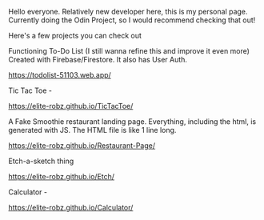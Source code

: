 Hello everyone. Relatively new developer here, this is my personal page. Currently doing the Odin Project, so I would recommend checking that out!


Here's a few projects you can check out

Functioning To-Do List (I still wanna refine this and improve it even more)
Created with Firebase/Firestore. It also has User Auth.

https://todolist-51103.web.app/

Tic Tac Toe -

https://elite-robz.github.io/TicTacToe/

A Fake Smoothie restaurant landing page. Everything, including the html, is generated with JS. The HTML file is like 1 line long.

https://elite-robz.github.io/Restaurant-Page/

Etch-a-sketch thing

https://elite-robz.github.io/Etch/


Calculator -

https://elite-robz.github.io/Calculator/
